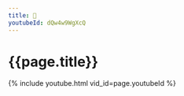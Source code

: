 ```yaml
---
title: 🤣
youtubeId: dQw4w9WgXcQ
---
```

# {{page.title}}


{% include youtube.html vid_id=page.youtubeId %}





